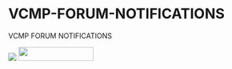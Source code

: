 # VCMP-FORUM-NOTIFICATIONS
VCMP FORUM NOTIFICATIONS

<img src="https://i.imgur.com/8cMnv6v.jpg">
<a href="https://github.com/MEGAMINDMK/VCMP-FORUM-NOTIFICATIONS/releases/latest"><img src="https://img.shields.io/github/downloads/MEGAMINDMK/WNOMP/total.svg?style=flat-square" width="150" height="28"></a>
